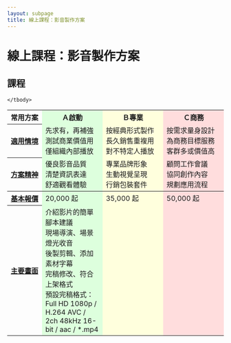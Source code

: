 ```yaml
---
layout: subpage
title: 線上課程：影音製作方案
---
```





# 線上課程：影音製作方案

## 課程

<table class="table table-bordered table-hover plan-features">
	<colgroup>
		<col span="1" width="16%">
		<col span="1" width="28%" style="background-color:#DDFFDD;">
		<col span="1" width="28%" style="background-color:#FFFFDD;">
		<col span="1" width="28%" style="background-color:#FFDDDD;">
	</colgroup>
	<thead style="vertical-align:middle;">
		<tr>
			<th>常用方案</th>
			<!-- <th data-container="body" data-toggle="popover" data-placement="top" title="titles" data-content="Vivamus sagittis lacus vel augue laoreet rutrum faucibus.">
				Ａ啟動 <img src="/img/icon_info_noun_5745_cc.png" style="height:20px;position:relative;top:-2px;" /> -->
			<th>Ａ啟動</th>
			<th>Ｂ專業</th>
			<th>Ｃ商務</th>
		</tr>
		<tr>
			<th><a href="#" class="tooltip-text" data-placement="right" data-toggle="tooltip" title="工具提示文字">
				適用情境</a>
			</th>
			<td>先求有，再補強<br/>測試商業價值用<br/>僅組織內部播放<br/></td>
			<td>按經典形式製作<br/>長久銷售重複用<br/>對不特定人播放<br/></td>
			<td>按需求量身設計<br/>為商務目標服務<br/>客群多或價值高<br/></td>
		</tr>
		<tr>
			<th><a href="#" class="tooltip-text" data-placement="right" data-toggle="tooltip" title="工具提示文字">
				方案精神</a>
			</th>
			<td>優良影音品質<br/>清楚資訊表達<br/>舒適觀看體驗<br/></td>
			<td>專業品牌形象<br/>生動視覺呈現<br/>行銷包裝套件<br/></td>
			<td>顧問工作會議<br/>協同創作內容<br/>規劃應用流程<br/></td>
		</tr>
	</thead>
	<tbody>
		<tr>
			<th><a href="#" class="tooltip-text" data-placement="right" data-toggle="tooltip" title="工具提示文字">
				基本報價</a>
			</th>
			<td>20,000 起</td>
			<td>35,000 起</td>
			<td>50,000 起</td>
		</tr>
		<tr>
			<th><a href="#" class="tooltip-text" data-placement="right" data-toggle="tooltip" title="工具提示文字">
				主要畫面</a>
			</th>
			<td>介紹影片的簡單腳本建議<br/>
現場導演、場景燈光收音<br/>
後製剪輯、添加素材字幕<br/>
完稿修改、符合上架格式<br/>
預設完稿格式：Full HD 1080p / H.264 AVC / 2ch 48kHz 16-bit / aac / *.mp4</td>
			<td></td>
			<td></td>
		</tr>

	</tbody>
</table>


<script>
$(function () {
  $('[data-toggle="tooltip"]').tooltip()
});
</script>



<!--

### 這是 h3

<p class="video-iframe"><iframe width="640" height="360" src="https://www.youtube.com/embed/9iYhUHf3a3w?rel=0&amp;showinfo=0" frameborder="0" allow="autoplay; encrypted-media" allowfullscreen></iframe>方案範例：課程介紹影片、課程封面視覺、外購影音素材<br/>（可按右下角齒輪，設定為 1080p 並使用耳機，以最嚴格標準檢驗影音品質）</p>

#### 這是 h4

內文就這麼大

-	一二三四 
-	一二三四 
-	{:.multiline}
	**第一行要粗體**  
	第二行普通文字
-	三二三四
-	四二三四
-	 {:.multiline}  
	**五二三四**  
	六二三四  

七[連結][]四
八[再連](http://bookshow.tw/2)四

[連結]: http://bookshow.tw/1



*一星斜體 em*  
**二星粗體 strong**  
***三星粗斜體 strong em***

-->
